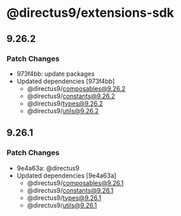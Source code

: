 # @directus9/extensions-sdk

## 9.26.2

### Patch Changes

- 973f4bb: update packages
- Updated dependencies [973f4bb]
  - @directus9/composables@9.26.2
  - @directus9/constants@9.26.2
  - @directus9/types@9.26.2
  - @directus9/utils@9.26.2

## 9.26.1

### Patch Changes

- 9e4a63a: @directus9
- Updated dependencies [9e4a63a]
  - @directus9/composables@9.26.1
  - @directus9/constants@9.26.1
  - @directus9/types@9.26.1
  - @directus9/utils@9.26.1

